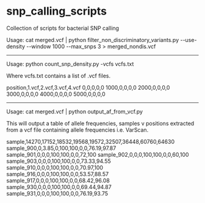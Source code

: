 snp_calling_scripts
===================

Collection of scripts for bacterial SNP calling

Usage: cat merged.vcf | python filter_non_discriminatory_variants.py --use-density --window 1000 --max_snps 3 > merged_nondis.vcf

------

Usage: python count_snp_density.py -vcfs vcfs.txt

Where vcfs.txt contains a list of .vcf files.

position,1.vcf,2.vcf,3.vcf,4.vcf
0,0,0,0,0
1000,0,0,0,0
2000,0,0,0,0
3000,0,0,0,0
4000,0,0,0,0
5000,0,0,0,0

------

Usage: cat merged.vcf | python output_af_from_vcf.py

This will output a table of allele frequencies, samples v positions extracted from a vcf file containing allele frequencies i.e. VarScan.

sample,14270,17152,18532,19568,19572,32507,36448,60760,64630
sample_900,0,3.85,0,100,100,0,0,76.19,97.87
sample_901,0,0,0,100,100,0,0,72,100
sample_902,0,0,0,100,100,0,0,60,100
sample_903,0,0,0,100,100,0,0,73.33,94.55
sample_910,0,0,0,100,100,0,0,70.97,100
sample_916,0,0,0,100,100,0,0,53.57,88.57
sample_917,0,0,0,100,100,0,0,68.42,96.08
sample_930,0,0,0,100,100,0,0,69.44,94.87
sample_931,0,0,0,100,100,0,0,76.19,93.75
